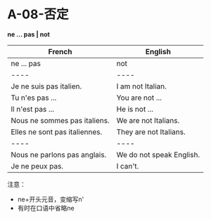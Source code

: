 # A-08-否定


**ne ... pas | not**

French | English
---- | ----
ne ... pas | not
---- | ----
Je ne suis pas italien. | I am not Italian.
Tu n'es pas ... | You are not ...
Il n'est pas ... | He is not ...
Nous ne sommes pas italiens. | We are not Italians.
Elles ne sont pas italiennes. | They are not Italians.
---- | ----
Nous ne parlons pas anglais. | We do not speak English.
Je ne peux pas. | I can't.

注意：

* ne+开头元音，变缩写n'
* 有时在口语中省略ne
